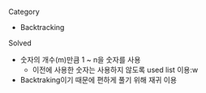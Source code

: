 Category
* Backtracking

Solved
* 숫자의 개수(m)만큼 1 ~ n을 숫자를 사용
  * 이전에 사용한 숫자는 사용하지 않도록 used list 이용:w
* Backtraking이기 때문에 편하게 풀기 위해 재귀 이용
